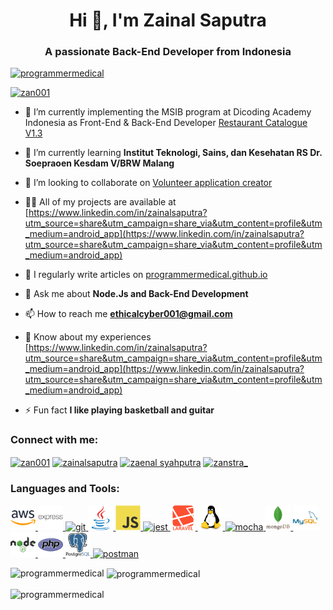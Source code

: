 <h1 align="center">Hi 👋, I'm Zainal Saputra</h1>
<h3 align="center">A passionate Back-End Developer from Indonesia</h3>

<p align="left"> <a href="https://github.com/ryo-ma/github-profile-trophy"><img src="https://github-profile-trophy.vercel.app/?username=programmermedical" alt="programmermedical" /></a> </p>

<p align="left"> <a href="https://twitter.com/zan001" target="blank"><img src="https://img.shields.io/twitter/follow/zan001?logo=twitter&style=for-the-badge" alt="zan001" /></a> </p>

- 🔭 I’m currently implementing the MSIB program at Dicoding Academy Indonesia as Front-End & Back-End Developer [Restaurant Catalogue V1.3](https://65570f80ad7e4062a6afa3f2--elaborate-puppy-66ed99.netlify.app/)

- 🌱 I’m currently learning **Institut Teknologi, Sains, dan Kesehatan RS Dr. Soepraoen Kesdam V/BRW Malang**

- 👯 I’m looking to collaborate on [Volunteer application creator](https://github.com/dicodingacademy/VolunterPembuatanAplikasi)

- 👨‍💻 All of my projects are available at [https://www.linkedin.com/in/zainalsaputra?utm_source=share&utm_campaign=share_via&utm_content=profile&utm_medium=android_app](https://www.linkedin.com/in/zainalsaputra?utm_source=share&utm_campaign=share_via&utm_content=profile&utm_medium=android_app)

- 📝 I regularly write articles on [programmermedical.github.io](programmermedical.github.io)

- 💬 Ask me about **Node.Js and Back-End Development**

- 📫 How to reach me **ethicalcyber001@gmail.com**

- 📄 Know about my experiences [https://www.linkedin.com/in/zainalsaputra?utm_source=share&utm_campaign=share_via&utm_content=profile&utm_medium=android_app](https://www.linkedin.com/in/zainalsaputra?utm_source=share&utm_campaign=share_via&utm_content=profile&utm_medium=android_app)

- ⚡ Fun fact **I like playing basketball and guitar**

<h3 align="left">Connect with me:</h3>
<p align="left">
<a href="https://twitter.com/zan001" target="blank"><img align="center" src="https://raw.githubusercontent.com/rahuldkjain/github-profile-readme-generator/master/src/images/icons/Social/twitter.svg" alt="zan001" height="30" width="40" /></a>
<a href="https://linkedin.com/in/zainalsaputra" target="blank"><img align="center" src="https://raw.githubusercontent.com/rahuldkjain/github-profile-readme-generator/master/src/images/icons/Social/linked-in-alt.svg" alt="zainalsaputra" height="30" width="40" /></a>
<a href="https://fb.com/zaenal syahputra" target="blank"><img align="center" src="https://raw.githubusercontent.com/rahuldkjain/github-profile-readme-generator/master/src/images/icons/Social/facebook.svg" alt="zaenal syahputra" height="30" width="40" /></a>
<a href="https://instagram.com/zanstra_" target="blank"><img align="center" src="https://raw.githubusercontent.com/rahuldkjain/github-profile-readme-generator/master/src/images/icons/Social/instagram.svg" alt="zanstra_" height="30" width="40" /></a>
</p>

<h3 align="left">Languages and Tools:</h3>
<p align="left"> <a href="https://aws.amazon.com" target="_blank" rel="noreferrer"> <img src="https://raw.githubusercontent.com/devicons/devicon/master/icons/amazonwebservices/amazonwebservices-original-wordmark.svg" alt="aws" width="40" height="40"/> </a> <a href="https://expressjs.com" target="_blank" rel="noreferrer"> <img src="https://raw.githubusercontent.com/devicons/devicon/master/icons/express/express-original-wordmark.svg" alt="express" width="40" height="40"/> </a> <a href="https://git-scm.com/" target="_blank" rel="noreferrer"> <img src="https://www.vectorlogo.zone/logos/git-scm/git-scm-icon.svg" alt="git" width="40" height="40"/> </a> <a href="https://www.java.com" target="_blank" rel="noreferrer"> <img src="https://raw.githubusercontent.com/devicons/devicon/master/icons/java/java-original.svg" alt="java" width="40" height="40"/> </a> <a href="https://developer.mozilla.org/en-US/docs/Web/JavaScript" target="_blank" rel="noreferrer"> <img src="https://raw.githubusercontent.com/devicons/devicon/master/icons/javascript/javascript-original.svg" alt="javascript" width="40" height="40"/> </a> <a href="https://jestjs.io" target="_blank" rel="noreferrer"> <img src="https://www.vectorlogo.zone/logos/jestjsio/jestjsio-icon.svg" alt="jest" width="40" height="40"/> </a> <a href="https://laravel.com/" target="_blank" rel="noreferrer"> <img src="https://raw.githubusercontent.com/devicons/devicon/master/icons/laravel/laravel-plain-wordmark.svg" alt="laravel" width="40" height="40"/> </a> <a href="https://www.linux.org/" target="_blank" rel="noreferrer"> <img src="https://raw.githubusercontent.com/devicons/devicon/master/icons/linux/linux-original.svg" alt="linux" width="40" height="40"/> </a> <a href="https://mochajs.org" target="_blank" rel="noreferrer"> <img src="https://www.vectorlogo.zone/logos/mochajs/mochajs-icon.svg" alt="mocha" width="40" height="40"/> </a> <a href="https://www.mongodb.com/" target="_blank" rel="noreferrer"> <img src="https://raw.githubusercontent.com/devicons/devicon/master/icons/mongodb/mongodb-original-wordmark.svg" alt="mongodb" width="40" height="40"/> </a> <a href="https://www.mysql.com/" target="_blank" rel="noreferrer"> <img src="https://raw.githubusercontent.com/devicons/devicon/master/icons/mysql/mysql-original-wordmark.svg" alt="mysql" width="40" height="40"/> </a> <a href="https://nodejs.org" target="_blank" rel="noreferrer"> <img src="https://raw.githubusercontent.com/devicons/devicon/master/icons/nodejs/nodejs-original-wordmark.svg" alt="nodejs" width="40" height="40"/> </a> <a href="https://www.php.net" target="_blank" rel="noreferrer"> <img src="https://raw.githubusercontent.com/devicons/devicon/master/icons/php/php-original.svg" alt="php" width="40" height="40"/> </a> <a href="https://www.postgresql.org" target="_blank" rel="noreferrer"> <img src="https://raw.githubusercontent.com/devicons/devicon/master/icons/postgresql/postgresql-original-wordmark.svg" alt="postgresql" width="40" height="40"/> </a> <a href="https://postman.com" target="_blank" rel="noreferrer"> <img src="https://www.vectorlogo.zone/logos/getpostman/getpostman-icon.svg" alt="postman" width="40" height="40"/> </a> </p>

<p><img align="left" src="https://github-readme-stats.vercel.app/api/top-langs?username=programmermedical&show_icons=true&locale=en&layout=compact" alt="programmermedical" /></p>

<p>&nbsp;<img align="center" src="https://github-readme-stats.vercel.app/api?username=programmermedical&show_icons=true&locale=en" alt="programmermedical" /></p>

<p><img align="center" src="https://github-readme-streak-stats.herokuapp.com/?user=programmermedical&" alt="programmermedical" /></p>
